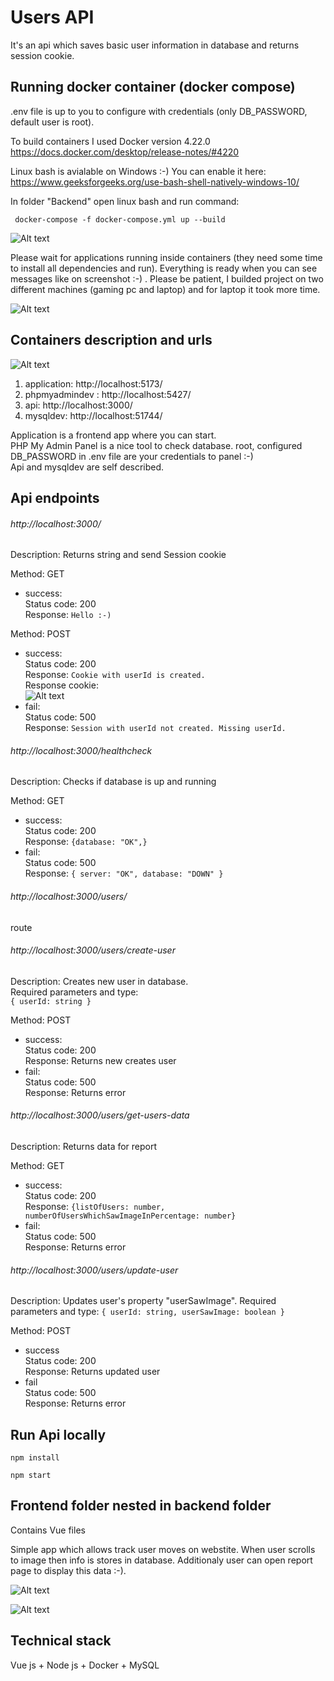   

# Users API

  
It's an api which saves basic user information in database and returns session cookie. 


  
## Running docker container (docker compose)

.env file is up to you to configure with credentials (only DB_PASSWORD, default user is root).

To build containers I used Docker version 4.22.0
https://docs.docker.com/desktop/release-notes/#4220

  
Linux bash is avialable on Windows :-) 
You can enable it here: https://www.geeksforgeeks.org/use-bash-shell-natively-windows-10/

In folder "Backend" open linux bash and run command:


```
 docker-compose -f docker-compose.yml up --build
```
![Alt text](<Zrzut ekranu 2023-08-27 020737.png>)

Please wait for applications running inside containers (they need some time to install all dependencies and run). 
Everything is ready when you can see messages like on screenshot :-) . Please be patient, I builded project on two different machines (gaming pc and laptop) and for laptop it took more time. 
  
![Alt text](<Zrzut ekranu 2023-08-27 004913.png>)


## Containers description and urls

![Alt text](<Zrzut ekranu 2023-08-27 012159.png>)


1. application: http://localhost:5173/
2. phpmyadmindev : http://localhost:5427/
3. api: http://localhost:3000/
4. mysqldev: http://localhost:51744/


Application is a frontend app where you can start.<br> 
PHP My Admin Panel is a nice tool to check database. root, configured DB_PASSWORD in .env file are your credentials to panel :-)<br> 
Api and mysqldev are self described.<br> 


## Api endpoints

###### http://localhost:3000/ 
Description: Returns string and send Session cookie  

Method: GET
- success:<br> 
Status code: 200  <br> 
Response: `Hello :-)`  <br> 

Method: POST
- success: <br> 
Status code: 200  <br> 
Response: `Cookie with userId is created.`  <br> 
Response cookie:<br> 
![Alt text](<Zrzut ekranu 2023-08-27 011619.png>)
- fail:<br> 
Status code: 500  <br> 
Response: `Session with userId not created. Missing userId.` <br>  


###### http://localhost:3000/healthcheck
Description: Checks if database is up and running  

Method: GET
- success:<br> 
Status code: 200  <br> 
Response: `{database: "OK",}`  <br> 
- fail:<br> 
Status code: 500  <br> 
Response: `{ server: "OK", database: "DOWN" }`  


###### http://localhost:3000/users/
route


###### http://localhost:3000/users/create-user
Description: Creates new user in database.  
Required parameters and type:  
`{ userId: string }`


Method: POST
- success:<br> 
Status code: 200  <br> 
Response: Returns new creates user  <br> 
- fail: <br> 
Status code: 500  <br> 
Response: Returns error  <br> 


###### http://localhost:3000/users/get-users-data
Description: Returns data for report

Method: GET
- success:<br> 
Status code: 200  <br> 
Response: `{listOfUsers: number, numberOfUsersWhichSawImageInPercentage: number}`  
- fail: <br> 
Status code: 500  <br> 
Response: Returns error  <br> 

###### http://localhost:3000/users/update-user
Description: Updates user's property "userSawImage".
Required parameters and type:
`{ userId: string, userSawImage: boolean }`

Method: POST
- success<br> 
Status code: 200  <br> 
Response: Returns updated user  <br> 
- fail<br> 
Status code: 500  <br> 
Response: Returns error  <br> 


## Run Api locally


```
npm install
```

```
npm start
```


## Frontend folder nested in backend folder

Contains Vue files 

Simple app which allows track user moves on webstite. 
When user scrolls to image then info is stores in database. 
Additionaly user can open report page to display this data :-).

![Alt text](<Zrzut ekranu 2023-08-27 015212.png>)


![Alt text](<Zrzut ekranu 2023-08-27 015220.png>)


## Technical stack 


Vue js + Node js + Docker + MySQL

